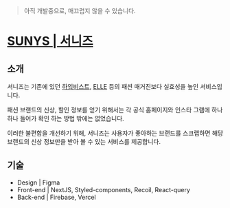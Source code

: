 > 아직 개발중으로, 매끄럽지 않을 수 있습니다.

# [SUNYS | 서니즈](https://sunys.co.kr)

## 소개

서니즈는 기존에 있던 [하입비스트](https://hypebeast.kr), [ELLE](https://www.elle.co.kr) 등의 패션 매거진보다 실효성을 높인 서비스입니다.

패션 브랜드의 신상, 할인 정보를 얻기 위해서는 각 공식 홈페이지와 인스타 그램에 하나하나 들어가 확인 하는 방법 밖에는 없었습니다.

이러한 불편함을 개선하기 위해, 서니즈는 사용자가 좋아하는 브랜드를 스크랩하면 해당 브랜드의 신상 정보만을 받아 볼 수 있는 서비스를 제공합니다.

## 기술

- Design | Figma
- Front-end | NextJS, Styled-components, Recoil, React-query
- Back-end | Firebase, Vercel
